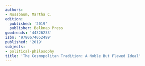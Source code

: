 ```yaml
---
authors:
- Nussbaum, Martha C.
edition:
  published: '2019'
  publisher: Belknap Press
goodreads: '44326233'
isbn: '9780674052499'
published: '2019'
subjects:
- political-philosophy
title: 'The Cosmopolitan Tradition: A Noble But Flawed Ideal'
---
```



